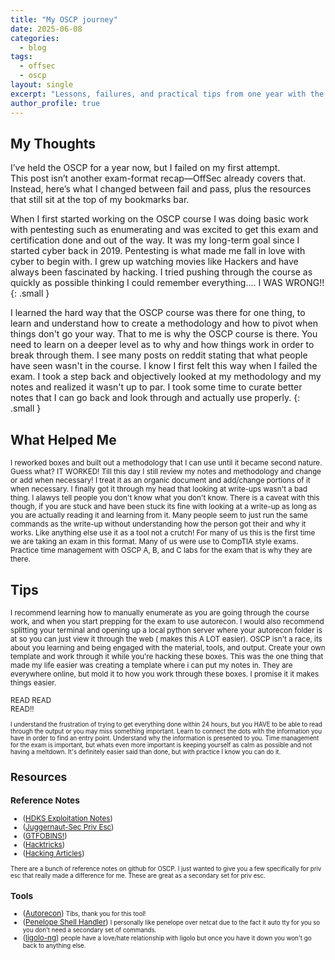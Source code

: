 ```yaml
---
title: "My OSCP journey"
date: 2025-06-08                  
categories:
  - blog                          
tags:
  - offsec
  - oscp
layout: single
excerpt: "Lessons, failures, and practical tips from one year with the OSCP."
author_profile: true
---
```


## My Thoughts

I’ve held the OSCP for a year now, but I failed on my first attempt.  
This post isn’t another exam-format recap—OffSec already covers that.  
Instead, here’s  what I changed between fail and pass, plus the resources that still sit at the top of my bookmarks bar.
<!--more-->

When I first started working on the OSCP course I was doing basic work with pentesting such as enumerating and was excited to get this exam and certification done and out of the way. It was my long-term goal since I started cyber back in 2019. Pentesting is what made me fall in love with cyber to begin with. I grew up watching movies like Hackers and have always been fascinated by hacking. I tried pushing through the course as quickly as possible thinking I could remember everything.... I WAS WRONG!!
{: .small }  

I learned the hard way that the OSCP course was there for one thing, to learn and understand how to create a methodology and how to pivot when things don't go your way. That to me is why the OSCP course is there. You need to learn on a deeper level as to why and how things work in order to break through them. I see many posts on reddit stating that what people have seen wasn't in the course. I know I first felt this way when I failed the exam. I took a step back and objectively looked at my methodology and my notes and realized it wasn't up to par. I took some time to curate better notes that I can go back and look through and actually use properly.
{: .small }  

## What Helped Me

<small>I reworked boxes and built out a methodology that I can use until it became second nature. Guess what? IT WORKED! Till this day I still review my notes and methodology and change or add when necessary! I treat it as an organic document and add/change portions of it when necessary. I finally got it through my head that looking at write-ups wasn't a bad thing. I alawys tell people you don't know what you don't know. There is a caveat with this though, if you are stuck and have been stuck its fine with looking at a write-up as long as you are actually reading it and learning from it. Many people seem to just run the same commands as the write-up without understanding how the person got their and why it works. Like anything else use it as a tool not a crutch! For many of us this is the first time we are taking an exam in this format. Many of us were use to CompTIA style exams. Practice time management with OSCP A, B, and C labs for the exam that is why they are there. </small>

## Tips
<small> I recommend learning how to manually enumerate as you are going through the course work, and when you start prepping for the exam to use autorecon. I would also recommend splitting your terminal and opening up a local python server where your autorecon folder is at so you can just view it through the web ( makes this A LOT easier). OSCP isn't a race, its about you learning and being engaged with the material, tools, and output. Create your own template and work through it while you're hacking these boxes. This was the one thing that made my life easier was creating a template where i can put my notes in. They are everywhere online, but mold it to how you work through these boxes. I promise it it makes things easier.

READ
READ  
READ!! 

<small>I understand the frustration of trying to get everything done within 24 hours, but you HAVE to be able to read through the output or you may miss something important. Learn to connect the dots with the information you have in order to find an entry point. Understand why the information is presented to you. Time management for the exam is important, but whats even more important is keeping yourself as calm as possible and not having a meltdown. It's definitely easier said than done, but with practice I know you can do it.</small> 

## Resources

### Reference Notes
- ([HDKS Exploitation Notes](https://exploit-notes.hdks.org/))
- ([Juggernaut-Sec Priv Esc](https://juggernaut-sec.com/))
- ([GTFOBINS!](https://gtfobins.github.io))
- ([Hacktricks](https://book.hacktricks.wiki/en/index.html))
- ([Hacking Articles](https://www.hackingarticles.in/penetration-testing/))


<small>There are a bunch of reference notes on github for OSCP. I just wanted to give you a few specifically for priv esc that really made a difference for me. These are great as a secondary set for priv esc.</small>

### Tools
- ([Autorecon](https://github.com/Tib3rius/AutoRecon))
<small> Tibs, thank you for this tool!</small>  
- ([Penelope Shell Handler](https://github.com/brightio/penelope))
<small>I personally like penelope over netcat due to the fact it auto tty for you so you don't need a secondary set of commands.</small>  
- ([ligolo-ng](https://github.com/nicocha30/ligolo-ng))
<small>people have a love/hate relationship with ligolo but once you have it down you won't go back to anything else. </small>  



